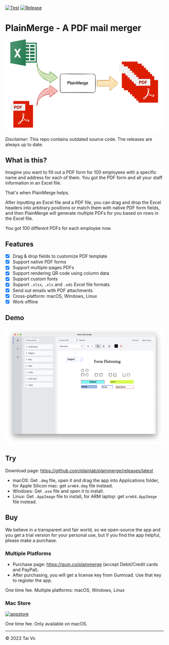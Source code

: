[![Test](https://github.com/plainlab/plainmerge/actions/workflows/test.yml/badge.svg)](https://github.com/plainlab/plainmerge/actions/workflows/test.yml)
[![Release](https://img.shields.io/github/v/release/plainlab/plainmerge)](https://github.com/plainlab/plainmerge/releases)

# PlainMerge - A PDF mail merger

![PlainMerge](./.erb/assets/plainmerge.png)

_Disclaimer_: This repo contains outdated source code. The releases are always up to date.

## What is this?

Imagine you want to fill out a PDF form for 100 employees with a specific name and address
for each of them. You got the PDF form and all your staff information in an Excel file.

That's when PlainMerge helps.

After inputting an Excel file and a PDF file, you can drag and drop the Excel headers
into arbitrary positions or match them with native PDF form fields, and then PlainMerge
will generate multiple PDFs for you based on rows in the Excel file.

You got 100 different PDFs for each employee now.

## Features

- [x] Drag & drop fields to customize PDF template
- [x] Support native PDF forms
- [x] Support multiple-pages PDFs
- [x] Support rendering QR code using column data
- [x] Support custom fonts
- [x] Support `.xlsx`, `.xls` and `.ods` Excel file formats
- [x] Send out emails with PDF attachments
- [x] Cross-platform: macOS, Windows, Linux
- [x] Work offline

## Demo

![Demo](./.erb/assets/demo.png)

## Try

Download page: https://github.com/plainlab/plainmerge/releases/latest

- macOS: Get `.dmg` file, open it and drag the app into Applications folder, for Apple
  Silicon mac: get `arm64.dmg` file instead.
- Windows: Get `.exe` file and open it to install.
- Linux: Get `.AppImage` file to install, for ARM laptop: get `arm64.AppImage` file instead.

## Buy

We believe in a transparent and fair world, so we open-source the app and
you get a trial version for your personal use, but if you find the app helpful,
please make a purchase.

### Multiple Platforms

- Purchase page: https://gum.co/plainmerge (accept Debit/Credit cards and PayPal).
- After purchasing, you will get a license key from Gumroad. Use that key to register the app.

One time fee. Multiple platforms: macOS, Windows, Linux

### Mac Store

[![appstore](https://user-images.githubusercontent.com/8898656/212871568-bfb5bd39-716d-43a4-b3ed-0f48fbee3f41.svg)](https://apps.apple.com/app/pdf-mail-merger/id1664125232)

One time fee. Only available on macOS.

---

&copy; 2023 Tai Vo
